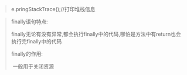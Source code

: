 > e.pringStackTrace();//打印堆栈信息

> finally语句特点:
>
> ​		finally无论有没有异常,都会执行finally中的代码,哪怕是方法中有return也会执行完finally中的代码
>
> finally的作用:
>
> ​		一般用于关闭资源